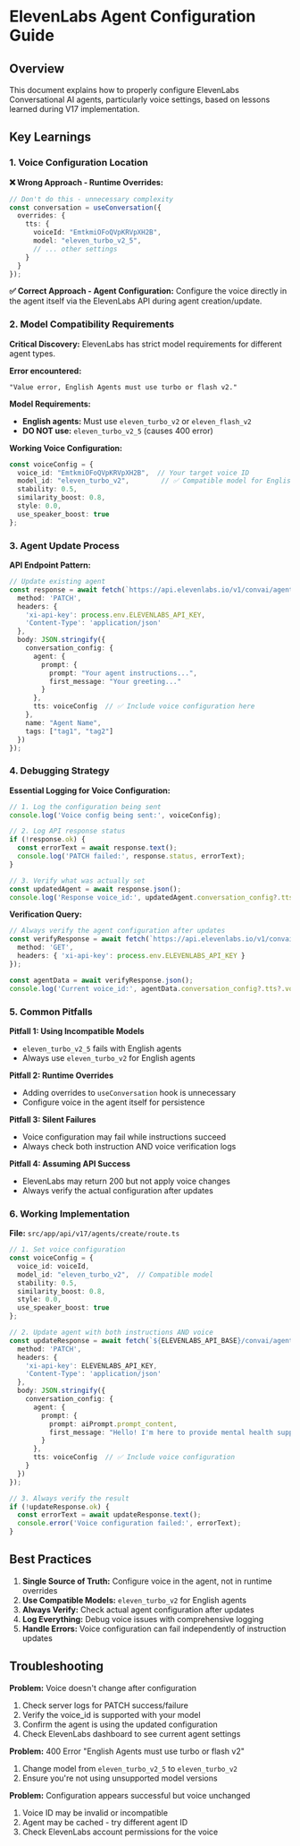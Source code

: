 # ElevenLabs Agent Configuration Guide

## Overview

This document explains how to properly configure ElevenLabs Conversational AI agents, particularly voice settings, based on lessons learned during V17 implementation.

## Key Learnings

### 1. Voice Configuration Location

**❌ Wrong Approach - Runtime Overrides:**
```typescript
// Don't do this - unnecessary complexity
const conversation = useConversation({
  overrides: {
    tts: {
      voiceId: "EmtkmiOFoQVpKRVpXH2B",
      model: "eleven_turbo_v2_5",
      // ... other settings
    }
  }
});
```

**✅ Correct Approach - Agent Configuration:**
Configure the voice directly in the agent itself via the ElevenLabs API during agent creation/update.

### 2. Model Compatibility Requirements

**Critical Discovery:** ElevenLabs has strict model requirements for different agent types.

**Error encountered:**
```
"Value error, English Agents must use turbo or flash v2."
```

**Model Requirements:**
- **English agents:** Must use `eleven_turbo_v2` or `eleven_flash_v2`
- **DO NOT use:** `eleven_turbo_v2_5` (causes 400 error)

**Working Voice Configuration:**
```typescript
const voiceConfig = {
  voice_id: "EmtkmiOFoQVpKRVpXH2B",  // Your target voice ID
  model_id: "eleven_turbo_v2",        // ✅ Compatible model for English agents
  stability: 0.5,
  similarity_boost: 0.8,
  style: 0.0,
  use_speaker_boost: true
};
```

### 3. Agent Update Process

**API Endpoint Pattern:**
```typescript
// Update existing agent
const response = await fetch(`https://api.elevenlabs.io/v1/convai/agents/${agentId}`, {
  method: 'PATCH',
  headers: {
    'xi-api-key': process.env.ELEVENLABS_API_KEY,
    'Content-Type': 'application/json'
  },
  body: JSON.stringify({
    conversation_config: {
      agent: {
        prompt: {
          prompt: "Your agent instructions...",
          first_message: "Your greeting..."
        }
      },
      tts: voiceConfig  // ✅ Include voice configuration here
    },
    name: "Agent Name",
    tags: ["tag1", "tag2"]
  })
});
```

### 4. Debugging Strategy

**Essential Logging for Voice Configuration:**
```typescript
// 1. Log the configuration being sent
console.log('Voice config being sent:', voiceConfig);

// 2. Log API response status
if (!response.ok) {
  const errorText = await response.text();
  console.log('PATCH failed:', response.status, errorText);
}

// 3. Verify what was actually set
const updatedAgent = await response.json();
console.log('Response voice_id:', updatedAgent.conversation_config?.tts?.voice_id);
```

**Verification Query:**
```typescript
// Always verify the agent configuration after updates
const verifyResponse = await fetch(`https://api.elevenlabs.io/v1/convai/agents/${agentId}`, {
  method: 'GET',
  headers: { 'xi-api-key': process.env.ELEVENLABS_API_KEY }
});

const agentData = await verifyResponse.json();
console.log('Current voice_id:', agentData.conversation_config?.tts?.voice_id);
```

### 5. Common Pitfalls

**Pitfall 1: Using Incompatible Models**
- `eleven_turbo_v2_5` fails with English agents
- Always use `eleven_turbo_v2` for English agents

**Pitfall 2: Runtime Overrides**
- Adding overrides to `useConversation` hook is unnecessary
- Configure voice in the agent itself for persistence

**Pitfall 3: Silent Failures**
- Voice configuration may fail while instructions succeed
- Always check both instruction AND voice verification logs

**Pitfall 4: Assuming API Success**
- ElevenLabs may return 200 but not apply voice changes
- Always verify the actual configuration after updates

### 6. Working Implementation

**File:** `src/app/api/v17/agents/create/route.ts`

```typescript
// 1. Set voice configuration
const voiceConfig = {
  voice_id: voiceId,
  model_id: "eleven_turbo_v2",  // Compatible model
  stability: 0.5,
  similarity_boost: 0.8,
  style: 0.0,
  use_speaker_boost: true
};

// 2. Update agent with both instructions AND voice
const updateResponse = await fetch(`${ELEVENLABS_API_BASE}/convai/agents/${agentId}`, {
  method: 'PATCH',
  headers: {
    'xi-api-key': ELEVENLABS_API_KEY,
    'Content-Type': 'application/json'
  },
  body: JSON.stringify({
    conversation_config: {
      agent: {
        prompt: {
          prompt: aiPrompt.prompt_content,
          first_message: "Hello! I'm here to provide mental health support..."
        }
      },
      tts: voiceConfig  // ✅ Include voice configuration
    }
  })
});

// 3. Always verify the result
if (!updateResponse.ok) {
  const errorText = await updateResponse.text();
  console.error('Voice configuration failed:', errorText);
}
```

## Best Practices

1. **Single Source of Truth:** Configure voice in the agent, not in runtime overrides
2. **Use Compatible Models:** `eleven_turbo_v2` for English agents
3. **Always Verify:** Check actual agent configuration after updates
4. **Log Everything:** Debug voice issues with comprehensive logging
5. **Handle Errors:** Voice configuration can fail independently of instruction updates

## Troubleshooting

**Problem:** Voice doesn't change after configuration
1. Check server logs for PATCH success/failure
2. Verify the voice_id is supported with your model
3. Confirm the agent is using the updated configuration
4. Check ElevenLabs dashboard to see current agent settings

**Problem:** 400 Error "English Agents must use turbo or flash v2"
1. Change model from `eleven_turbo_v2_5` to `eleven_turbo_v2`
2. Ensure you're not using unsupported model versions

**Problem:** Configuration appears successful but voice unchanged
1. Voice ID may be invalid or incompatible
2. Agent may be cached - try different agent ID
3. Check ElevenLabs account permissions for the voice